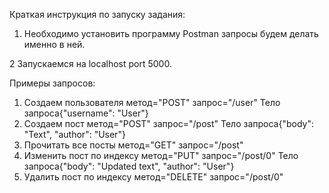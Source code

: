 Краткая инструкция по запуску задания:
1. Необходимо установить программу Postman
запросы будем делать именно в ней.

2 Запускаемся на localhost port 5000.

Примеры запросов:
1. Создаем пользователя
    метод="POST" запрос="/user"
    Тело запроса{"username": "User"}
2. Создаем пост
    метод="POST" запрос="/post"
    Тело запроса{"body": "Text", "author": "User"}
3. Прочитать все посты
    метод="GET" запрос="/post"
4. Изменить пост по индексу
    метод="PUT" запрос="/post/0"
    Тело запроса{"body": "Updated text", "author": "User"}
5. Удалить пост по индексу
    метод="DELETE" запрос="/post/0"